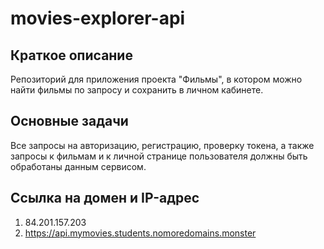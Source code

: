 # movies-explorer-api

## Краткое описание

Репозиторий для приложения проекта "Фильмы", в котором можно найти фильмы по запросу и сохранить в личном кабинете.

## Основные задачи

Все запросы на авторизацию, регистрацию, проверку токена, а также
запросы к фильмам и к личной странице пользователя должны быть обработаны данным сервисом.

## Ссылка на домен и IP-адрес
1. 84.201.157.203
2. https://api.mymovies.students.nomoredomains.monster
